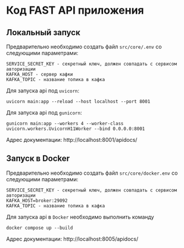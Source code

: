 # Код FAST API приложения

## Локальный запуск
Предварительно необходимо создать файл `src/core/.env` со следующими параметрами:
```dotenv
SERVICE_SECRET_KEY - секретный ключ, должен совпадать с сервисом авторизации
KAFKA_HOST - сервер кафки
KAFKA_TOPIC - название топика в кафка
```

Для запуска api под `uvicorn`:
```shell
uvicorn main:app --reload --host localhost --port 8001
```
Для запуска api под `gunicorn`:
```shell
gunicorn main:app --workers 4 --worker-class uvicorn.workers.UvicornH11Worker --bind 0.0.0.0:8001
```

Адрес документации: http://localhost:8001/apidocs/


## Запуск в Docker
Предварительно необходимо создать файл `src/core/docker.env` со следующими параметрами:
```dotenv
SERVICE_SECRET_KEY - секретный ключ, должен совпадать с сервисом авторизации
KAFKA_HOST=broker:29092
KAFKA_TOPIC - название топика в кафка
```

Для запуска api в `Docker` необходимо выполнить команду
```shell
docker compose up --build
```

Адрес документации: http://localhost:8005/apidocs/
